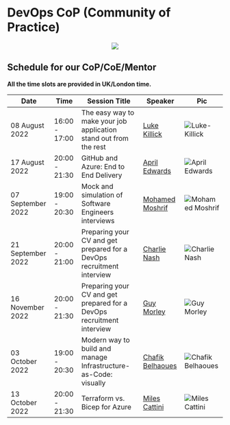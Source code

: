 # DevOps CoP (Community of Practice)
<p align="center">
  <img src="https://raw.githubusercontent.com/MohamedRadwan-devops/devops-step-by-step/main//none-community/images/mics/cop-2.gif" />
</p>

## Schedule for our CoP/CoE/Mentor

**All the time slots are provided in UK/London time.**

| Date    | Time    |    Session Title| Speaker |   Pic    |
| --------|-------- | ----------------| --------|----------|
| 08 August 2022| 16:00 - 17:00  | The easy way to make your job application stand out from the rest | [Luke Killick](https://github.com/MohamedRadwan-DevOps/devops-step-by-step/blob/main/none-community/events-speakers.md) |![Luke-Killick](https://raw.githubusercontent.com/MohamedRadwan-DevOps/devops-step-by-step/main//none-community/images/speakers/Luke-Killick.png)|
| 17 August 2022| 20:00 - 21:30  | GitHub and Azure: End to End Delivery | [April Edwards](https://github.com/MohamedRadwan-DevOps/devops-step-by-step/blob/main/none-community/events-speakers.md) | ![April Edwards](https://raw.githubusercontent.com/MohamedRadwan-DevOps/devops-step-by-step/main//none-community/images/speakers/April-Edwards.png)|
| 07 September 2022| 19:00 - 20:30  | Mock and simulation of Software Engineers interviews| [Mohamed Moshrif](https://github.com/MohamedRadwan-DevOps/devops-step-by-step/blob/main/none-community/events-speakers.md) | ![Mohamed Moshrif](https://raw.githubusercontent.com/MohamedRadwan-DevOps/devops-step-by-step/main//none-community/images/speakers/Mohamed-Moshrif.png)|
| 21 September 2022| 20:00 - 21:00  | Preparing your CV and get prepared for a DevOps recruitment interview | [Charlie Nash](https://github.com/MohamedRadwan-DevOps/devops-step-by-step/blob/main/none-community/events-speakers.md) | ![Charlie Nash](https://raw.githubusercontent.com/MohamedRadwan-DevOps/devops-step-by-step/main//none-community/images/speakers/Charlie-Nash.png)|
| 16 November 2022| 20:00 - 21:30  | Preparing your CV and get prepared for a DevOps recruitment interview | [Guy Morley](https://github.com/MohamedRadwan-DevOps/devops-step-by-step/blob/main/none-community/events-speakers.md) | ![Guy Morley](https://raw.githubusercontent.com/MohamedRadwan-DevOps/devops-step-by-step/main//none-community/images/speakers/Guy-Morley.png)|
| 03 October 2022|  19:00 - 20:30  | Modern way to build and manage Infrastructure-as-Code: visually | [Chafik Belhaoues](https://github.com/MohamedRadwan-DevOps/devops-step-by-step/blob/main/none-community/events-speakers.md) | ![Chafik Belhaoues](https://raw.githubusercontent.com/MohamedRadwan-DevOps/devops-step-by-step/main//none-community/images/speakers/Chafik-Belhaoues.png)|
| 13 October 2022| 20:00 - 21:30   | Terraform vs. Bicep for Azure  | [Miles Cattini](https://github.com/MohamedRadwan-DevOps/devops-step-by-step/blob/main/none-community/events-speakers.md) | ![Miles Cattini](https://raw.githubusercontent.com/MohamedRadwan-DevOps/devops-step-by-step/main//none-community/images/speakers/Miles-Cattini.png)|
